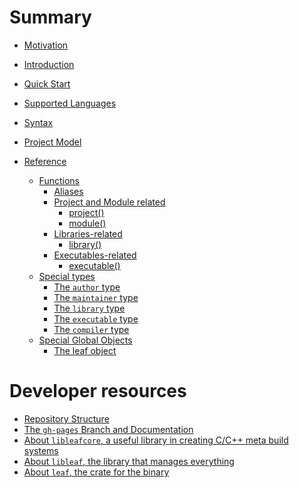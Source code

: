 # Summary

- [Motivation](motivation.md)
- [Introduction]()
- [Quick Start](quick_start.md)
- [Supported Languages](supported_languages.md)
- [Syntax](syntax.md)
- [Project Model](project_model.md)

- [Reference](reference/reference.md)
  - [Functions](reference/functions/index.md)
    - [Aliases](reference/functions/aliases.md)
    - [Project and Module related](reference/functions/project_and_module/index.md)
      - [project()](reference/functions/project_and_module/project.md)
      - [module()](reference/functions/project_and_module/module.md)
    - [Libraries-related](reference/functions/libraries/index.md)
      - [library()](reference/functions/libraries/library.md)
    - [Executables-related](reference/functions/executables/index.md)
      - [executable()](reference/functions/executables/executable.md)
  - [Special types](reference/special_types/index.md)
    - [The `author` type](reference/special_types/author.md)
    - [The `maintainer` type](reference/special_types/maintainer.md)
    - [The `library` type](reference/special_types/library.md)
    - [The `executable` type](reference/special_types/executable.md)
    - [The `compiler` type]()
  - [Special Global Objects](reference/special_global_objects/index.md)
    - [The leaf object]()

# Developer resources
- [Repository Structure](dev/repo_structure.md)
- [The `gh-pages` Branch and Documentation](dev/documentation.md)
- [About `libleafcore`, a useful library in creating C/C++ meta build systems](dev/libleafcore.md)
- [About `libleaf`, the library that manages everything](dev/libleaf.md)
- [About `leaf`, the crate for the binary](dev/leaf.md)